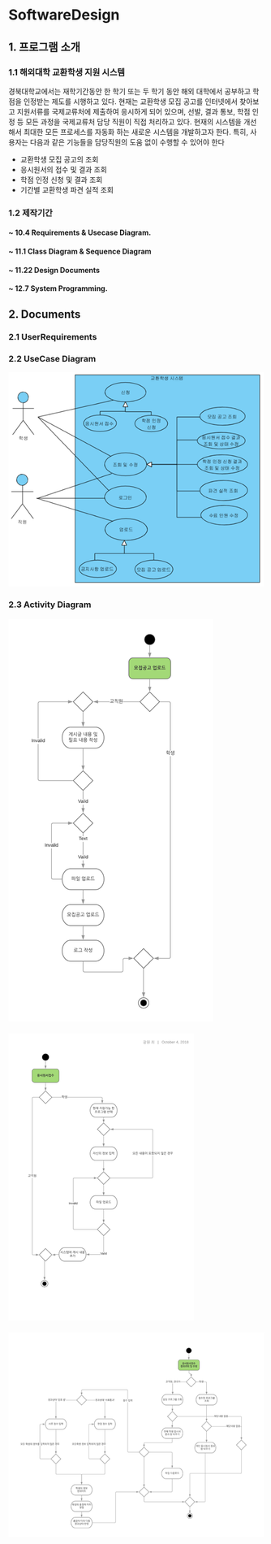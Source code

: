 # SoftwareDesign
## 1. 프로그램 소개
### 1.1 해외대학 교환학생 지원 시스템

경북대학교에서는 재학기간동안 한 학기 또는 두 학기 동안 해외 대학에서 공부하고 학
점을 인정받는 제도를 시행하고 있다. 현재는 교환학생 모집 공고를 인터넷에서 찾아보
고 지원서류를 국제교류처에 제출하여 응시하게 되어 있으며, 선발, 결과 통보, 학점 인
정 등 모든 과정을 국제교류처 담당 직원이 직접 처리하고 있다. 현재의 시스템을 개선
해서 최대한 모든 프로세스를 자동화 하는 새로운 시스템을 개발하고자 한다. 특히, 사
용자는 다음과 같은 기능들을 담당직원의 도움 없이 수행할 수 있어야 한다
- 교환학생 모집 공고의 조회
- 응시원서의 접수 및 결과 조회
- 학점 인정 신청 및 결과 조회
- 기간별 교환학생 파견 실적 조회 

### 1.2 제작기간

#### ~ 10.4 Requirements & Usecase Diagram.
#### ~ 11.1 Class Diagram & Sequence Diagram
#### ~ 11.22 Design Documents
#### ~ 12.7 System Programming.

## 2. Documents
### 2.1 UserRequirements

### 2.2 UseCase Diagram
![UseCaseDiagram](./Images/UseCase.png)
### 2.3 Activity Diagram
#### ![ActivityDiagram](./Images/Activity_upload.png)
#### ![ActivityDiagram](./Images/Activity_submit.png)
#### ![ActivityDiagram](./Images/Activity_result_view_edit.png)


